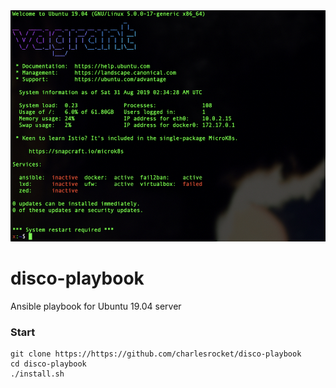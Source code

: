 <img src="screenshot.jpg" alt="screenshot">

# disco-playbook

Ansible playbook for Ubuntu 19.04 server

### Start

```
git clone https://https://github.com/charlesrocket/disco-playbook
cd disco-playbook
./install.sh
```
